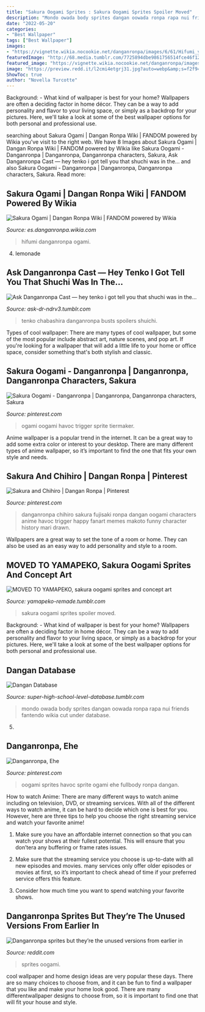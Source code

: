 ```yaml
---
title: "Sakura Oogami Sprites : Sakura Oogami Sprites Spoiler Moved"
description: "Mondo owada body sprites dangan oowada ronpa rapa nui friends fantendo wikia cut under database"
date: "2022-05-20"
categories:
- "Best Wallpaper"
tags: ["Best Wallpaper"]
images:
- "https://vignette.wikia.nocookie.net/danganronpa/images/6/61/Hifumi_y_Sakura_sellando_las_ventanas.jpg/revision/latest?cb=20161004221324&amp;path-prefix=es"
featuredImage: "http://68.media.tumblr.com/7725894dbe9861756514fce46f12354e/tumblr_inline_mradz2uVHA1qz4rgp.png"
featured_image: "https://vignette.wikia.nocookie.net/danganronpa/images/6/61/Hifumi_y_Sakura_sellando_las_ventanas.jpg/revision/latest?cb=20161004221324&amp;path-prefix=es"
image: "https://preview.redd.it/l2cmi4etgrj31.jpg?auto=webp&amp;s=f2f9419efd5ed9aa2cf2cb11ee285d683b73776e"
ShowToc: true
author: "Novella Turcotte"
---
```



Background: - What kind of wallpaper is best for your home?
Wallpapers are often a deciding factor in home décor. They can be a way to add personality and flavor to your living space, or simply as a backdrop for your pictures. Here, we'll take a look at some of the best wallpaper options for both personal and professional use.

	

		
searching about Sakura Ogami | Dangan Ronpa Wiki | FANDOM powered by Wikia you've visit to the right web. We have 8 Images about Sakura Ogami | Dangan Ronpa Wiki | FANDOM powered by Wikia like Sakura Oogami - Danganronpa | Danganronpa, Danganronpa characters, Sakura, Ask Danganronpa Cast — hey tenko i got tell you that shuchi was in the... and also Sakura Oogami - Danganronpa | Danganronpa, Danganronpa characters, Sakura. Read more:
		
    
## Sakura Ogami | Dangan Ronpa Wiki | FANDOM Powered By Wikia

<img loading=lazy src="https://vignette.wikia.nocookie.net/danganronpa/images/6/61/Hifumi_y_Sakura_sellando_las_ventanas.jpg/revision/latest?cb=20161004221324&amp;path-prefix=es" onerror="this.onerror=null;this.src='https://tse4.mm.bing.net/th?id=OIP.SRGSAqkz2qwcWP99zOxslgHaEK&amp;pid=15.1';" alt="Sakura Ogami | Dangan Ronpa Wiki | FANDOM powered by Wikia">

_Source: es.danganronpa.wikia.com_

>hifumi danganronpa ogami. 

	

4. lemonade 

    
## Ask Danganronpa Cast — Hey Tenko I Got Tell You That Shuchi Was In The...

<img loading=lazy src="https://64.media.tumblr.com/c34657681a5f5a673dd467f6fdf33136/1f4906e5d9051188-ae/s1280x1920/b3cc485b8dadd626b44ddee60bcf1342d430fdf6.png" onerror="this.onerror=null;this.src='https://tse1.mm.bing.net/th?id=OIP.f-q1sPnARBYOs5hEEkP9fgHaHb&amp;pid=15.1';" alt="Ask Danganronpa Cast — hey tenko i got tell you that shuchi was in the...">

_Source: ask-dr-ndrv3.tumblr.com_

>tenko chabashira danganronpa busts spoilers shuichi. 

	

Types of cool wallpaper:
There are many types of cool wallpaper, but some of the most popular include abstract art, nature scenes, and pop art. If you're looking for a wallpaper that will add a little life to your home or office space, consider something that's both stylish and classic.

    
## Sakura Oogami - Danganronpa | Danganronpa, Danganronpa Characters, Sakura

<img loading=lazy src="https://i.pinimg.com/originals/68/56/fe/6856fe6c6e20ba777f54c470c524276b.png" onerror="this.onerror=null;this.src='https://tse4.mm.bing.net/th?id=OIP.2MmihthifZWiQXnOJr1MxQHaHa&amp;pid=15.1';" alt="Sakura Oogami - Danganronpa | Danganronpa, Danganronpa characters, Sakura">

_Source: pinterest.com_

>ogami oogami havoc trigger sprite tiermaker. 

	

Anime wallpaper is a popular trend in the internet. It can be a great way to add some extra color or interest to your desktop. There are many different types of anime wallpaper, so it’s important to find the one that fits your own style and needs.

    
## Sakura And Chihiro | Dangan Ronpa | Pinterest

<img loading=lazy src="https://s-media-cache-ak0.pinimg.com/564x/55/4a/97/554a97a1ade190332afc279aec2c0b46.jpg" onerror="this.onerror=null;this.src='https://tse1.mm.bing.net/th?id=OIP.LqbVQEjnEztgK33qeHBU8wHaMX&amp;pid=15.1';" alt="Sakura and Chihiro | Dangan Ronpa | Pinterest">

_Source: pinterest.com_

>danganronpa chihiro sakura fujisaki ronpa dangan oogami characters anime havoc trigger happy fanart memes makoto funny character history mari drawn. 

	

Wallpapers are a great way to set the tone of a room or home. They can also be used as an easy way to add personality and style to a room.

    
## MOVED TO YAMAPEKO, Sakura Oogami Sprites And Concept Art

<img loading=lazy src="https://66.media.tumblr.com/f352c4638784cc705ca3ad54509a3f5c/tumblr_inline_p7oxoqI4mz1rvxvik_500.png" onerror="this.onerror=null;this.src='https://tse2.mm.bing.net/th?id=OIP.gFjORZP4c5wJJFxnPFWTFQHaEU&amp;pid=15.1';" alt="MOVED TO YAMAPEKO, sakura oogami sprites and concept art">

_Source: yamapeko-remade.tumblr.com_

>sakura oogami sprites spoiler moved. 

	

Background: - What kind of wallpaper is best for your home?
Wallpapers are often a deciding factor in home décor. They can be a way to add personality and flavor to your living space, or simply as a backdrop for your pictures. Here, we'll take a look at some of the best wallpaper options for both personal and professional use.

    
## Dangan Database

<img loading=lazy src="http://68.media.tumblr.com/7725894dbe9861756514fce46f12354e/tumblr_inline_mradz2uVHA1qz4rgp.png" onerror="this.onerror=null;this.src='https://tse3.mm.bing.net/th?id=OIP.xSY88y3jvPElY5bVwi3WDAAAAA&amp;pid=15.1';" alt="Dangan Database">

_Source: super-high-school-level-database.tumblr.com_

>mondo owada body sprites dangan oowada ronpa rapa nui friends fantendo wikia cut under database. 

	

5.

    
## Danganronpa, Ehe

<img loading=lazy src="https://i.pinimg.com/736x/49/dd/66/49dd66a52e0d8093dc00862e449b9e45.jpg" onerror="this.onerror=null;this.src='https://tse4.mm.bing.net/th?id=OIP.dYy5B4ySGwMQnl64oP3MCAHaO0&amp;pid=15.1';" alt="Danganronpa, Ehe">

_Source: pinterest.com_

>oogami sprites havoc sprite ogami ehe fullbody ronpa dangan. 

	

How to watch Anime: There are many different ways to watch anime including on television, DVD, or streaming services.
With all of the different ways to watch anime, it can be hard to decide which one is best for you. However, here are three tips to help you choose the right streaming service and watch your favorite anime!
1. Make sure you have an affordable internet connection so that you can watch your shows at their fullest potential. This will ensure that you don’tera any buffering or frame rates issues.

2. Make sure that the streaming service you choose is up-to-date with all new episodes and movies. many services only offer older episodes or movies at first, so it’s important to check ahead of time if your preferred service offers this feature.

3. Consider how much time you want to spend watching your favorite shows.

    
## Danganronpa Sprites But They’re The Unused Versions From Earlier In

<img loading=lazy src="https://preview.redd.it/l2cmi4etgrj31.jpg?auto=webp&amp;s=f2f9419efd5ed9aa2cf2cb11ee285d683b73776e" onerror="this.onerror=null;this.src='https://tse2.mm.bing.net/th?id=OIP.vsI5xmAp2ywIVvuT-ZWaZAAAAA&amp;pid=15.1';" alt="Danganronpa sprites but they’re the unused versions from earlier in">

_Source: reddit.com_

>sprites oogami. 

	

cool wallpaper and home design ideas are very popular these days. There are so many choices to choose from, and it can be fun to find a wallpaper that you like and make your home look good. There are many differentwallpaper designs to choose from, so it is important to find one that will fit your house and style.

